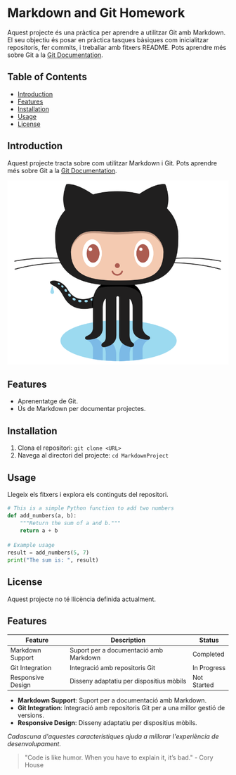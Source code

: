 # Markdown and Git Homework

Aquest projecte és una pràctica per aprendre a utilitzar Git amb Markdown. El seu objectiu és posar en pràctica tasques bàsiques com inicialitzar repositoris, fer commits, i treballar amb fitxers README. Pots aprendre més sobre Git a la [Git Documentation](https://git-scm.com/doc).

## Table of Contents

- [Introduction](#introduction)
- [Features](#features)
- [Installation](#installation)
- [Usage](#usage)
- [License](#license)

## Introduction

Aquest projecte tracta sobre com utilitzar Markdown i Git. Pots aprendre més sobre Git a la [Git Documentation](https://git-scm.com/doc).

![Project Logo](images/logo.png)

## Features

- Aprenentatge de Git.
- Ús de Markdown per documentar projectes.

## Installation

1. Clona el repositori: `git clone <URL>`
2. Navega al directori del projecte: `cd MarkdownProject`

## Usage

Llegeix els fitxers i explora els continguts del repositori.


```python
# This is a simple Python function to add two numbers
def add_numbers(a, b):
    """Return the sum of a and b."""
    return a + b

# Example usage
result = add_numbers(5, 7)
print("The sum is: ", result)
``` 

## License

Aquest projecte no té llicència definida actualment.

## Features

| Feature             | Description                              | Status      |
|---------------------|---------------------------------------   |-------------|
| Markdown Support    | Suport per a documentació amb Markdown   | Completed   |
| Git Integration     | Integració amb repositoris Git           | In Progress |
| Responsive Design   | Disseny adaptatiu per dispositius mòbils | Not Started |

- **Markdown Support**: Suport per a documentació amb Markdown.
- **Git Integration**: Integració amb repositoris Git per a una millor gestió de versions.
- **Responsive Design**: Disseny adaptatiu per dispositius mòbils.

*Cadascuna d'aquestes característiques ajuda a millorar l'experiència de desenvolupament.*

> "Code is like humor. When you have to explain it, it’s bad." - Cory House

